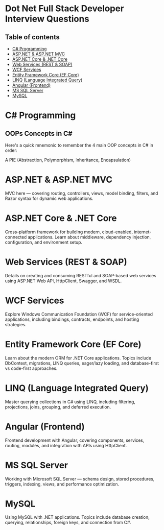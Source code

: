 # Dot Net Full Stack Developer Interview Questions



## Table of contents
- [C# Programming](#c-programming)
- [ASP.NET & ASP.NET MVC](#aspnet--aspnet-mvc)
- [ASP.NET Core & .NET Core](#aspnet-core--net-core)
- [Web Services (REST & SOAP)](#web-services-rest--soap)
- [WCF Services](#wcf-services)
- [Entity Framework Core (EF Core)](#entity-framework-core-ef-core)
- [LINQ (Language Integrated Query)](#linq-language-integrated-query)
- [Angular (Frontend)](#angular-frontend)
- [MS SQL Server](#ms-sql-server)
- [MySQL](#mysql)

# C# Programming

## OOPs Concepts in C#
Here's a quick mnemonic to remember the 4 main OOP concepts in C# in order:

A PIE (Abstraction, Polymorphism, Inheritance, Encapsulation)


# ASP.NET & ASP.NET MVC
MVC here — covering routing, controllers, views, model binding, filters, and Razor syntax for dynamic web applications.

# ASP.NET Core & .NET Core
Cross-platform framework for building modern, cloud-enabled, internet-connected applications. Learn about middleware, dependency injection, configuration, and environment setup.

# Web Services (REST & SOAP)
Details on creating and consuming RESTful and SOAP-based web services using ASP.NET Web API, HttpClient, Swagger, and WSDL.

# WCF Services
Explore Windows Communication Foundation (WCF) for service-oriented applications, including bindings, contracts, endpoints, and hosting strategies.

# Entity Framework Core (EF Core)
Learn about the modern ORM for .NET Core applications. Topics include DbContext, migrations, LINQ queries, eager/lazy loading, and database-first vs code-first approaches.

# LINQ (Language Integrated Query)
Master querying collections in C# using LINQ, including filtering, projections, joins, grouping, and deferred execution.

# Angular (Frontend)
Frontend development with Angular, covering components, services, routing, modules, and integration with APIs using HttpClient.

# MS SQL Server
Working with Microsoft SQL Server — schema design, stored procedures, triggers, indexing, views, and performance optimization.



# MySQL
Using MySQL with .NET applications. Topics include database creation, querying, relationships, foreign keys, and connection from C#.

